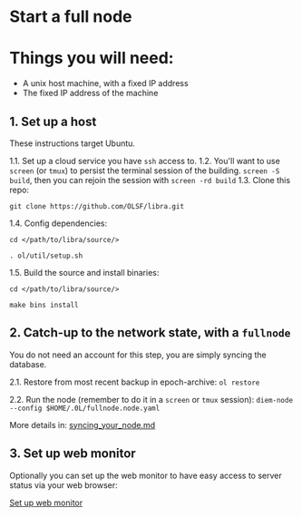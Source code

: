 # Start a full node

# Things you will need:

- A unix host machine, with a fixed IP address
- The fixed IP address of the machine

## 1. Set up a host
These instructions target Ubuntu.

1.1. Set up a cloud service you have `ssh` access to. 
1.2. You'll want to use `screen` (or `tmux`) to persist the terminal session of the building. `screen -S build`, then you can rejoin the session with `screen -rd build`
1.3. Clone this repo: 

`git clone https://github.com/OLSF/libra.git`

1.4. Config dependencies: 

```
cd </path/to/libra/source/>

. ol/util/setup.sh
```

1.5. Build the source and install binaries:

```
cd </path/to/libra/source/>

make bins install
```

## 2. Catch-up to the network state, with a `fullnode`

You do not need an account for this step, you are simply syncing the database.

2.1. Restore from most recent backup in epoch-archive: `ol restore`

2.2. Run the node (remember to do it in a `screen` or `tmux` session): `diem-node --config $HOME/.0L/fullnode.node.yaml`


More details in: [syncing_your_node.md](syncing_your_node.md)

## 3. Set up web monitor

Optionally you can set up the web monitor to have easy access to server status via your web browser:

[Set up web monitor](validators/web_monitor.md) 

